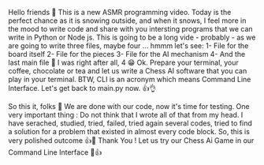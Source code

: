 Hello friends 🙂
This is a new ASMR programming video.
Today is the perfect chance as it is snowing outside,
and when it snows, I feel more in the mood to write code
and share with you intersting programs that we can write
in Python or Node js.
This is going to be a long vide - probably - as we are
going to write three files, maybe four ... hmmm let's see:
1- File for the board itself
2- File for the pieces
3- File for the AI mechanism
4- And the last main file 🙂 I was right after all, 4 😁
Ok. Prepare your terminal, your coffee, chocolate or tea 
and let us write a Chess AI software that you can play 
in your terminal.
BTW, CLI is an acronym which means Command Line Interface.
Let's get back to main.py now. 👍👌

So this it, folks 🙂
We are done with our code, now it's time for testing.
One very important thing : 
Do not think that I wrote all of that from my head.
I have serached, studied, tried, failed, tried again several codes, tried to find a solution for a problem that existed in almost every code block.
So, this is very polished outcome 👍🙂
Thank You !
Let us try our Chess Ai Game in our Command Line Interface 🙂👍
